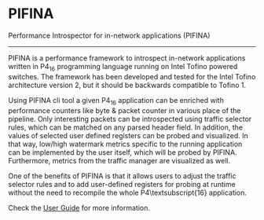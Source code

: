 # PIFINA

Performance Introspector for in-network applications (PIFINA)

---

PIFINA is a performance framework to introspect in-network applications written in P4<sub>16</sub> programming language running on Intel Tofino powered switches. The framework has been developed and tested for the Intel Tofino architecture version 2, but it should be backwards compatible to Tofino 1.

Using PIFINA cli tool a given P4<sub>16</sub> application can be enriched with performance counters like byte & packet counter in various place of the pipeline.
 Only interesting packets can be introspected using traffic selector rules, which can be matched on any parsed header field. In addition, the values of selected user defined registers can be probed and visualized. 
In that way, low/high watermark metrics specific to the running application can be implemented by the user itself, which will be probed by PIFINA.  Furthermore, metrics from the traffic manager are visualized as well.

One of the benefits of PIFINA is that it allows users to adjust the traffic selector rules and to add user-defined registers for probing at runtime without the need to recompile the whole P4\textsubscript{16} application.

Check the [User Guide] for more information.

[Getting Started]: getting-started.md
[System architecture]: user-guide/architecture.md
[User Guide]: user-guide/README.md